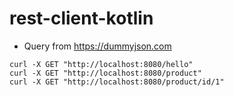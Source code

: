 # rest-client-kotlin

- Query from https://dummyjson.com

```shell
curl -X GET "http://localhost:8080/hello"
curl -X GET "http://localhost:8080/product"
curl -X GET "http://localhost:8080/product/id/1"
```

